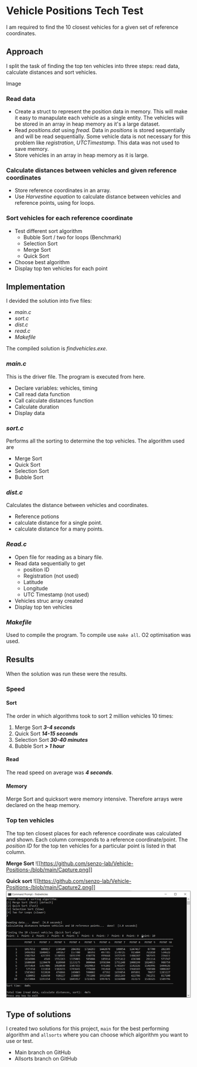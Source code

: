 # Vehicle Positions Tech Test
I am required to find the 10 closest vehicles for a given set of reference coordinates.

## Approach
I split the task of finding the top ten vehicles into three steps: read data, calculate distances and sort vehicles.

Image

### Read data
- Create a struct to represent the position data in memory. This will make it easy to manapulate each vehicle as a single entity. The vehicles will be stored in an array in heap memory as it's a large dataset.
- Read *positions.dat* using *fread.* Data in *positions* is stored sequentially and will be read sequentially. Some vehicle data is not necessary for this problem like *registration*, *UTCTimestamp*. This data was not used to save memory.
- Store vehicles in an array in heap memory as it is large.

### Calculate distances between vehicles and given reference coordinates
- Store reference coordinates in an array.
- Use *Harvestine equation* to calculate distance between vehicles and reference points, using for loops. 

### Sort vehicles for each reference coordinate
- Test different sort algorithm
	- Bubble Sort / two for loops (Benchmark)
	- Selection Sort
	- Merge Sort
	- Quick Sort
- Choose best algorithm
- Display top ten vehicles for each point

## Implementation
I devided the solution into five files:
- *main.c*
- *sort.c*
- *dist.c*
- *read.c*
- *Makefile*

The compiled solution is *findvehicles.exe*.

### *main.c* 
This is the driver file. The program is executed from here. 
- Declare variables: vehicles, timing
- Call read data function
- Call calculate distances function
- Calculate duration
- Display data

### ***sort.c***
Performs all the sorting to determine the top vehicles. The algorithm used are
- Merge Sort
- Quick Sort
- Selection Sort
- Bubble Sort

### ***dist.c***
Calculates the distance between vehicles and coordinates.
- Reference potions
- calculate distance for a single point.
- calculate distance for a many points.

### ***Read.c***
- Open file for reading as a binary file.
- Read data sequentially to get
	- position ID
	- Registration (not used)
	- Latitude
	- Longitude
	- UTC Timestamp (not used)
- Vehicles struc array created 
- Display top ten vehicles

### ***Makefile***
Used to compile the program. To compile use `make all`. O2 optimisation was used.

## Results
When the solution was run these were the results.

### Speed
#### Sort
The order in which algorithms took to sort 2 million vehicles 10 times:
1. Merge Sort ***3-4 seconds***
2. Quick Sort ***14-15 seconds***
3. Selection Sort ***30-40 minutes***
4. Bubble Sort ***> 1 hour*** 

#### Read
The read speed on average was ***4 seconds***.

#### Memory
Merge Sort and quicksort were memory intensive. Therefore arrays were declared on the heap memory.

### Top ten vehicles
The top ten closest places for each reference coordinate was calculated and shown. Each column corresponds to a reference coordinate/point. The  *position ID* for the top ten vehicles for a particular point is listed in that column.

**Merge Sort**
 ![[https://github.com/senzo-lab/Vehicle-Positions-/blob/main/Capture.png]]

**Quick sort**
![[https://github.com/senzo-lab/Vehicle-Positions-/blob/main/Capture2.png]]
<img src="./capture2.png"/>

## Type of solutions
I created two solutions for this project, `main` for the best performing algorithm and `allsorts` where you can choose which algorithm you want to use or test.

- Main branch on GitHub
- Allsorts branch on GitHub
